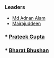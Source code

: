 ### Leaders
* [Md Adnan Alam](mailto:adnan.alam@owasp.org)
* [Mairajuddeen](mailto:mairajuddeen@owasp.org)
### * [Prateek Gupta](mailto:prateek.gupta@owasp.org)
### * [Bharat Bhushan](mailto:bharat.bhushan@owasp.org)
